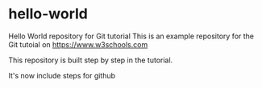 # hello-world
Hello World repository for Git tutorial
This is an example repository for the Git tutoial on https://www.w3schools.com

This repository is built step by step in the tutorial.

It's now include steps for github
